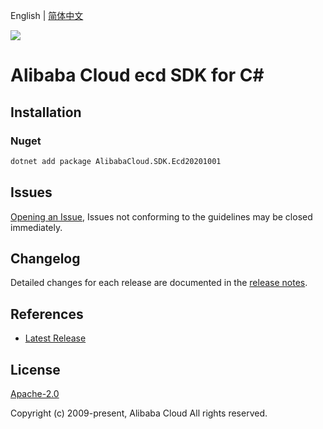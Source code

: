 English | [简体中文](README-CN.md)

![](https://aliyunsdk-pages.alicdn.com/icons/AlibabaCloud.svg)

# Alibaba Cloud ecd SDK for C#

## Installation

### Nuget

```bash
dotnet add package AlibabaCloud.SDK.Ecd20201001
```

## Issues

[Opening an Issue](https://github.com/aliyun/alibabacloud-csharp-sdk/issues/new), Issues not conforming to the guidelines may be closed immediately.

## Changelog

Detailed changes for each release are documented in the [release notes](./ChangeLog.md).

## References

* [Latest Release](https://github.com/aliyun/alibabacloud-csharp-sdk/)

## License

[Apache-2.0](http://www.apache.org/licenses/LICENSE-2.0)

Copyright (c) 2009-present, Alibaba Cloud All rights reserved.
